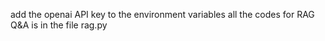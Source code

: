 add the openai API key to the environment variables
all the codes for RAG Q&A is in the file rag.py
